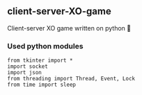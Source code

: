 ## client-server-XO-game
Client-server XO game written on python :money_mouth_face:

### Used python modules
```
from tkinter import *
import socket
import json
from threading import Thread, Event, Lock
from time import sleep
```
